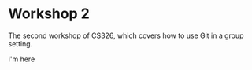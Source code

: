 # Workshop 2

The second workshop of CS326, which covers how to use Git in a group setting.

I'm here